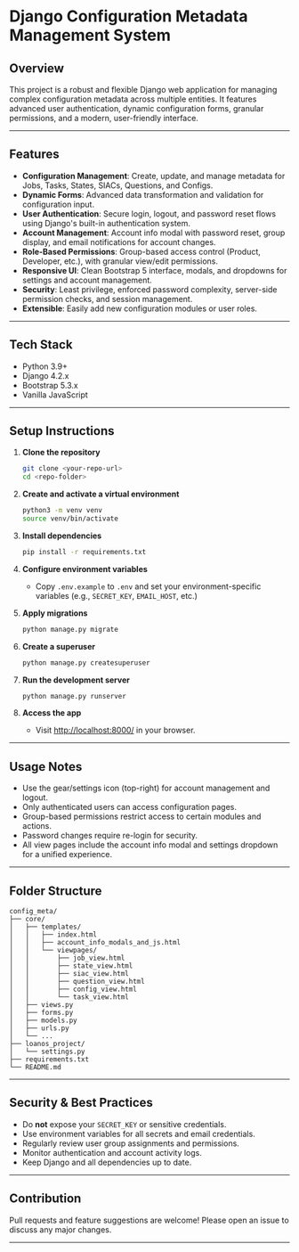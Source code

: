 # Django Configuration Metadata Management System

## Overview
This project is a robust and flexible Django web application for managing complex configuration metadata across multiple entities. It features advanced user authentication, dynamic configuration forms, granular permissions, and a modern, user-friendly interface.

---

## Features
- **Configuration Management**: Create, update, and manage metadata for Jobs, Tasks, States, SIACs, Questions, and Configs.
- **Dynamic Forms**: Advanced data transformation and validation for configuration input.
- **User Authentication**: Secure login, logout, and password reset flows using Django's built-in authentication system.
- **Account Management**: Account info modal with password reset, group display, and email notifications for account changes.
- **Role-Based Permissions**: Group-based access control (Product, Developer, etc.), with granular view/edit permissions.
- **Responsive UI**: Clean Bootstrap 5 interface, modals, and dropdowns for settings and account management.
- **Security**: Least privilege, enforced password complexity, server-side permission checks, and session management.
- **Extensible**: Easily add new configuration modules or user roles.

---

## Tech Stack
- Python 3.9+
- Django 4.2.x
- Bootstrap 5.3.x
- Vanilla JavaScript

---

## Setup Instructions

1. **Clone the repository**
    ```bash
    git clone <your-repo-url>
    cd <repo-folder>
    ```

2. **Create and activate a virtual environment**
    ```bash
    python3 -m venv venv
    source venv/bin/activate
    ```

3. **Install dependencies**
    ```bash
    pip install -r requirements.txt
    ```

4. **Configure environment variables**
    - Copy `.env.example` to `.env` and set your environment-specific variables (e.g., `SECRET_KEY`, `EMAIL_HOST`, etc.)

5. **Apply migrations**
    ```bash
    python manage.py migrate
    ```

6. **Create a superuser**
    ```bash
    python manage.py createsuperuser
    ```

7. **Run the development server**
    ```bash
    python manage.py runserver
    ```

8. **Access the app**
    - Visit [http://localhost:8000/](http://localhost:8000/) in your browser.

---

## Usage Notes
- Use the gear/settings icon (top-right) for account management and logout.
- Only authenticated users can access configuration pages.
- Group-based permissions restrict access to certain modules and actions.
- Password changes require re-login for security.
- All view pages include the account info modal and settings dropdown for a unified experience.

---

## Folder Structure
```
config_meta/
├── core/
│   ├── templates/
│   │   ├── index.html
│   │   ├── account_info_modals_and_js.html
│   │   └── viewpages/
│   │       ├── job_view.html
│   │       ├── state_view.html
│   │       ├── siac_view.html
│   │       ├── question_view.html
│   │       ├── config_view.html
│   │       └── task_view.html
│   ├── views.py
│   ├── forms.py
│   ├── models.py
│   ├── urls.py
│   └── ...
├── loanos_project/
│   └── settings.py
├── requirements.txt
└── README.md
```

---

## Security & Best Practices
- Do **not** expose your `SECRET_KEY` or sensitive credentials.
- Use environment variables for all secrets and email credentials.
- Regularly review user group assignments and permissions.
- Monitor authentication and account activity logs.
- Keep Django and all dependencies up to date.

---

## Contribution
Pull requests and feature suggestions are welcome! Please open an issue to discuss any major changes.

---

